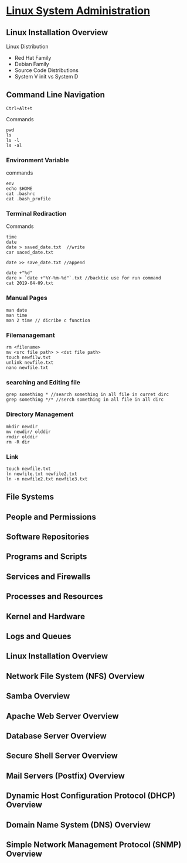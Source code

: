 # [Linux System Administration](https://youtu.be/wsh64rjnRas)



## Linux Installation Overview

Linux Distribution
- Red Hat Family
- Debian Family
- Source Code Distributions
- System V init vs System D

## Command Line Navigation
`Ctrl+Alt+t`

Commands

```
pwd
ls 
ls -l
ls -al
```
### Environment Variable
commands
```  
env
echo $HOME
cat .bashrc
cat .bash_profile
```
### Terminal Rediraction
Commands
```
time 
date 
date > saved_date.txt  //write
car saced_date.txt

date >> save_date.txt //append

date +"%d"
dare > `date +"%Y-%m-%d"`.txt //backtic use for run command
cat 2019-04-09.txt 
```
### Manual Pages
```
man date
man time
man 2 time // dicribe c function
```

### Filemanagemant
```
rm <filename>
mv <src file path> > <dst file path>
touch newfilw.txt
unlink newfile.txt
nano newfile.txt
```

### searching and Editing file
```
grep something * //search something in all file in curret dirc
grep something */* //serch something in all file in all dirc
```

### Directory Management
```
mkdir newdir
mv newdir/ olddir
rmdir olddir
rm -R dir
```

### Link
```
touch newfile.txt
ln newfile.txt newfile2.txt
ln -n newfile2.txt newfile3.txt
```

## File Systems
    



## People and Permissions


## Software Repositories


## Programs and Scripts


## Services and Firewalls


## Processes and Resources


## Kernel and Hardware


## Logs and Queues


## Linux Installation Overview


## Network File System (NFS) Overview


## Samba Overview


## Apache Web Server Overview


## Database Server Overview


## Secure Shell Server Overview


## Mail Servers (Postfix) Overview


## Dynamic Host Configuration Protocol (DHCP) Overview


## Domain Name System (DNS) Overview


## Simple Network Management Protocol (SNMP) Overview
